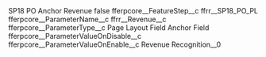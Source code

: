 <?xml version="1.0" encoding="UTF-8"?>
<CustomMetadata xmlns="http://soap.sforce.com/2006/04/metadata" xmlns:xsi="http://www.w3.org/2001/XMLSchema-instance" xmlns:xsd="http://www.w3.org/2001/XMLSchema">
    <label>SP18 PO Anchor Revenue</label>
    <protected>false</protected>
    <values>
        <field>fferpcore__FeatureStep__c</field>
        <value xsi:type="xsd:string">ffrr__SP18_PO_PL</value>
    </values>
    <values>
        <field>fferpcore__ParameterName__c</field>
        <value xsi:type="xsd:string">ffrr__Revenue__c</value>
    </values>
    <values>
        <field>fferpcore__ParameterType__c</field>
        <value xsi:type="xsd:string">Page Layout Field Anchor Field</value>
    </values>
    <values>
        <field>fferpcore__ParameterValueOnDisable__c</field>
        <value xsi:nil="true"/>
    </values>
    <values>
        <field>fferpcore__ParameterValueOnEnable__c</field>
        <value xsi:type="xsd:string">Revenue Recognition__0</value>
    </values>
</CustomMetadata>
